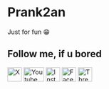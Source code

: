 # Prank2an

Just for fun 😁

## Follow me, if u bored

<a><img src="https://upload.wikimedia.org/wikipedia/commons/c/ce/X_logo_2023.svg" width="32" height="32" alt="X"/></a>
<a><img src="https://upload.wikimedia.org/wikipedia/commons/e/ef/Youtube_logo.png" width="46" height="32" alt="Youtube"/></a>
<a><img src="https://upload.wikimedia.org/wikipedia/commons/9/95/Instagram_logo_2022.svg" width="32" height="32" alt="Instagram"/></a>
<a><img src="https://upload.wikimedia.org/wikipedia/commons/5/51/Facebook_f_logo_%282019%29.svg" width="32" height="32" alt="Facebook"/></a>
<a><img src="https://upload.wikimedia.org/wikipedia/commons/9/9d/Threads_%28app%29_logo.svg" width="32" height="32" alt="Threads"/></a>

[social_ig]: https://www.instagram.com/reymo_je_xefron
[social_yt]: https://www.youtube.com/@ReymoJe
[social_fb]: https://www.facebook.com/reyhan.abi.129
[social_x]: https://x.com/reymo_je
[social_tr]: https://www.threads.net/@reymo_je_xefron